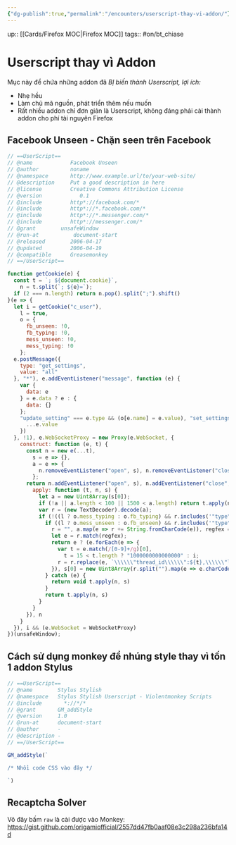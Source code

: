 ```yaml
---
{"dg-publish":true,"permalink":"/encounters/userscript-thay-vi-addon/"}
---
```


up:: [[Cards/Firefox MOC\|Firefox MOC]]
tags:: #on/bt_chiase 

# Userscript thay vì Addon
Mục này để chứa những addon đã *BỊ biến thành Userscript, lợi ích:*  
- Nhẹ hều
- Làm chủ mã nguồn, phát triển thêm nếu muốn
- Rất nhiều addon chỉ đơn giản là Userscript, không đáng phải cài thành addon cho phí tài nguyên Firefox

## Facebook Unseen - Chặn seen trên Facebook
```javaScript
// ==UserScript==
// @name            Facebook Unseen
// @author          noname
// @namespace       http://www.example.url/to/your-web-site/
// @description     Put a good description in here
// @license         Creative Commons Attribution License
// @version            0.1
// @include         http*://facebook.com/*
// @include         http*://*.facebook.com/*
// @include         http*://*.messenger.com/*
// @include         http*://messenger.com/*
// @grant        unsafeWindow
// @run-at           document-start
// @released        2006-04-17
// @updated         2006-04-19
// @compatible      Greasemonkey
// ==/UserScript==

function getCookie(e) {
  const t = `; ${document.cookie}`,
    n = t.split(`; ${e}=`);
  if (2 === n.length) return n.pop().split(";").shift()
}(e => {
  let i = getCookie("c_user"),
    l = true,
    o = {
      fb_unseen: !0,
      fb_typing: !0,
      mess_unseen: !0,
      mess_typing: !0
    };
  e.postMessage({
    type: "get_settings",
    value: "all"
  }, "*"), e.addEventListener("message", function (e) {
    var {
      data: e
    } = e.data ? e : {
      data: {}
    };
    "update_setting" === e.type && (o[e.name] = e.value), "set_settings_all" === e.type && (o = {
      ...e.value
    })
  }, !1), e.WebSocketProxy = new Proxy(e.WebSocket, {
    construct: function (e, t) {
      const n = new e(...t),
        s = e => {},
        a = e => {
          n.removeEventListener("open", s), n.removeEventListener("close", a)
        };
      return n.addEventListener("open", s), n.addEventListener("close", a), n.send = new Proxy(n.send, {
        apply: function (t, n, s) {
          let a = new Uint8Array(s[0]);
          if (!a || a.length < 100 || 1500 < a.length) return t.apply(n, s);
          var r = (new TextDecoder).decode(a);
          if (!((l ? o.mess_typing : o.fb_typing) && r.includes('"type":4') && r.includes('\\"label\\":\\"3\\"') && r.includes("is_typing"))) {
            if ((l ? o.mess_unseen : o.fb_unseen) && r.includes('"type":3') && r.includes('\\"label\\":\\"21\\"') && !r.includes('\\"label\\":\\"46\\"') && r.includes("last_read_watermark_ts")) try {
              r = "", a.map(e => r += String.fromCharCode(e)), regfex = /\\\\\\"thread_id\\\\\\"\:[0-9]+,\\\\\\"last_read/g;
              let e = r.match(regfex);
              return e ? (e.forEach(e => {
                var t = e.match(/[0-9]+/g)[0],
                  t = 15 < t.length ? "1000000000000000" : i;
                r = r.replace(e, `\\\\\\"thread_id\\\\\\":${t},\\\\\\"last_read`)
              }), s[0] = new Uint8Array(r.split("").map(e => e.charCodeAt(0))), t.apply(n, s)) : t.apply(n, s)
            } catch (e) {
              return void t.apply(n, s)
            }
            return t.apply(n, s)
          }
        }
      }), n
    }
  }), i && (e.WebSocket = WebSocketProxy)
})(unsafeWindow);
```

## Cách sử dụng monkey để nhúng style thay vì tốn 1 addon Stylus

```javaScript
// ==UserScript==
// @name        Stylus Stylish
// @namespace   Stylus Stylish Userscript - Violentmonkey Scripts
// @include       *://*/*
// @grant       GM_addStyle
// @version     1.0
// @run-at      document-start
// @author      -
// @description -
// ==/UserScript==

GM_addStyle(`

/* Nhồi code CSS vào đây */

`)
```

## Recaptcha Solver
Vô đây bấm `raw` là cài được vào Monkey:  https://gist.github.com/origamiofficial/2557dd47fb0aaf08e3c298a236bfa14d
